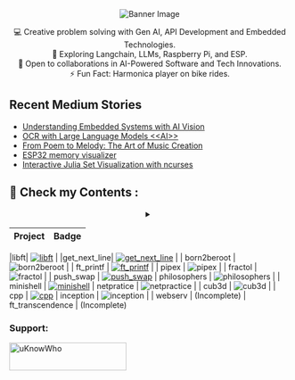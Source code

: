 <div align="center">
  <img src="https://github.com/mdabir1203/mdabir1203/assets/66947064/dc33981c-00bf-42e4-a644-06d63ecc16d7" alt="Banner Image" />
  
</div>


<p style="text-align: center;">

<div align="center">
💻 Creative problem solving with Gen AI, API Development and Embedded Technologies.<br>
🌱 Exploring Langchain, LLMs, Raspberry Pi, and ESP.<br>
🚀 Open to collaborations in AI-Powered Software and Tech Innovations.<br>
⚡ Fun Fact: Harmonica player on bike rides. 
</p>
</div>



## Recent Medium Stories

<!-- BLOG-POST-LIST:START -->
- [Understanding Embedded Systems with AI Vision](https://medium.com/@md.abir1203/understanding-embedded-systems-with-ai-vision-7fd1153f4ed9?source=rss-b62bf3bb75c7------2)
- [OCR with Large Language Models &lt;&lt;AI&gt;&gt;](https://medium.com/@md.abir1203/ocr-with-large-language-models-ai-89f9e238273d?source=rss-b62bf3bb75c7------2)
- [From Poem to Melody: The Art of Music Creation](https://medium.com/@md.abir1203/from-poem-to-melody-the-art-of-music-creation-4acfef2f49e8?source=rss-b62bf3bb75c7------2)
- [ESP32 memory visualizer](https://medium.com/@md.abir1203/esp32-memory-visualizer-466ca8a65d3b?source=rss-b62bf3bb75c7------2)
- [Interactive Julia Set Visualization with ncurses](https://medium.com/@md.abir1203/interactive-julia-set-visualization-with-ncurses-37dbafbb22e5?source=rss-b62bf3bb75c7------2)
<!-- BLOG-POST-LIST:END -->


## 👀 Check my Contents :


<div align="center">
<details>
 <summary></summary>
    <video src="https://github.com/mdabir1203/mdabir1203/assets/66947064/0d8e4dda-c4e2-48d7-b74f-ffedb2a30377" controls alt="Are you CringeWorthy?">
    </video>
    <figcaption>4r3 y0u Cr1n63W0r7hy?</figcaption>
  <a href="https://abir4.gumroad.com/l/dbnrjo" target="_blank">
  <img src="https://buymyproduct.png" alt="Buy Here">
</a>
</details>
</div>

| Project       |                    Badge                     |  
| :------------  | :------------------------------------------: |
                  
|libft| [![libft](https://github.com/mdabir1203/mdabir1203/assets/66947064/27d7543a-9403-45be-908e-2d1a04c4b65e)](https://github.com/mdabir1203/libft) |
|get_next_line| [![get_next_line](https://github.com/mdabir1203/mdabir1203/assets/66947064/ff0f0ade-5845-4970-913e-1bf3a8d1048c)](https://github.com/mdabir1203/Get_Next_Line_42) |
| born2beroot    | ![born2beroot](https://github.com/mdabir1203/mdabir1203/assets/66947064/8c6cb002-3f36-4788-8749-7b14d4e0b6d1) |
| ft_printf      | [![ft_printf](https://github.com/mdabir1203/mdabir1203/assets/66947064/fc22e82e-135f-4d9c-baef-0f998191f834)](https://github.com/mdabir1203/Printf.git) |
| pipex          | ![pipex](https://github.com/mdabir1203/mdabir1203/assets/66947064/a77f8ce4-4cf4-4bd6-b6d8-f4155d785b61) |
| fractol        | ![fractol](https://github.com/mdabir1203/mdabir1203/assets/66947064/fe55e4dc-6c07-48c5-b26a-fe46f673323d) |
| push_swap      | [![push_swap](https://github.com/mdabir1203/mdabir1203/assets/66947064/71c1453a-3df9-4905-8356-184e83fb5a20)](https://github.com/mdabir1203/Push-Swap.git)
| philosophers   | ![philosophers](https://github.com/mdabir1203/mdabir1203/assets/66947064/ac28cc5c-8e21-4345-bb7c-a89a605d9026) |
| minishell      | [![minishell](https://github.com/mdabir1203/mdabir1203/assets/66947064/630bc7d0-57a2-4ff3-bd3a-4f37696dd40c)](https://github.com/mdabir1203/MindShell.git)
| netpratice     | ![netpractice](https://github.com/mdabir1203/mdabir1203/assets/66947064/18caa5da-0602-4c03-b048-7ba67ed966af) |
| cub3d          | ![cub3d](https://github.com/mdabir1203/mdabir1203/assets/66947064/7416c74f-cffc-467f-84b6-2cdae7c0c5fd) |
| cpp            | [![cpp](https://github.com/mdabir1203/mdabir1203/assets/66947064/5e397282-47b6-446b-a9d0-6f652bb13bd9)](https://github.com/mdabir1203/CPP_Modules.git)
| inception      | ![inception](https://github.com/mdabir1203/mdabir1203/assets/66947064/4af6a272-256b-44d2-ad49-85a5290b1b07) |
| webserv        |  (Incomplete)
| ft_transcendence | (Incomplete)





**<h3 align="left">Support:</h3>**
<p><a href="https://www.buymeacoffee.com/uKnowWho"> <img align="left" src="https://cdn.buymeacoffee.com/buttons/v2/default-yellow.png" height="50" width="210" alt="uKnowWho" /></a></p><br><br>

